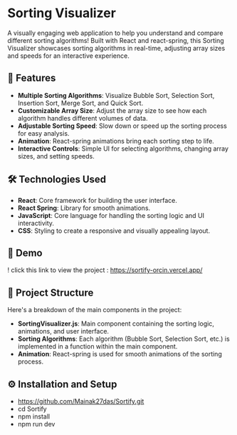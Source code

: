 # Sorting Visualizer

A visually engaging web application to help you understand and compare different sorting algorithms! Built with React and react-spring, this Sorting Visualizer showcases sorting algorithms in real-time, adjusting array sizes and speeds for an interactive experience.

## 🚀 Features

- **Multiple Sorting Algorithms**: Visualize Bubble Sort, Selection Sort, Insertion Sort, Merge Sort, and Quick Sort.
- **Customizable Array Size**: Adjust the array size to see how each algorithm handles different volumes of data.
- **Adjustable Sorting Speed**: Slow down or speed up the sorting process for easy analysis.
- **Animation**: React-spring animations bring each sorting step to life.
- **Interactive Controls**: Simple UI for selecting algorithms, changing array sizes, and setting speeds.

## 🛠️ Technologies Used

- **React**: Core framework for building the user interface.
- **React Spring**: Library for smooth animations.
- **JavaScript**: Core language for handling the sorting logic and UI interactivity.
- **CSS**: Styling to create a responsive and visually appealing layout.

## 📸 Demo

! click this link to view the project :   https://sortify-orcin.vercel.app/

## 📂 Project Structure

Here's a breakdown of the main components in the project:

- **SortingVisualizer.js**: Main component containing the sorting logic, animations, and user interface.
- **Sorting Algorithms**: Each algorithm (Bubble Sort, Selection Sort, etc.) is implemented in a function within the main component.
- **Animation**: React-spring is used for smooth animations of the sorting process.

## ⚙️ Installation and Setup
- https://github.com/Mainak27das/Sortify.git
- cd Sortify
- npm install
- npm run dev


